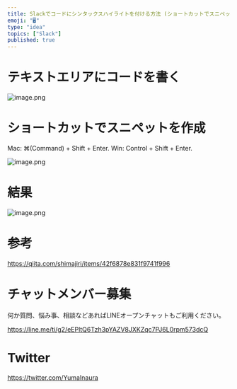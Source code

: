 ```yaml
---
title: Slackでコードにシンタックスハイライトを付ける方法 (ショートカットでスニペットを作成)
emoji: "🖥"
type: "idea"
topics: ["Slack"]
published: true
---
```


# テキストエリアにコードを書く


![image.png](https://qiita-image-store.s3.ap-northeast-1.amazonaws.com/0/89618/b2e24da8-6107-e3d1-2142-d47fd07b4ba3.png)

# ショートカットでスニペットを作成

Mac: ⌘(Command) + Shift + Enter.
Win: Control + Shift + Enter.

![image.png](https://qiita-image-store.s3.ap-northeast-1.amazonaws.com/0/89618/b20503bd-b496-fc6d-9d91-70f2824c5161.png)

# 結果

![image.png](https://qiita-image-store.s3.ap-northeast-1.amazonaws.com/0/89618/b24bbc15-0a03-2182-422c-f4e399cdd2ed.png)


# 参考

https://qiita.com/shimajiri/items/42f6878e831f9741f996



<!-- Update From Qiita API -->

# チャットメンバー募集


何か質問、悩み事、相談などあればLINEオープンチャットもご利用ください。

https://line.me/ti/g2/eEPltQ6Tzh3pYAZV8JXKZqc7PJ6L0rpm573dcQ





# Twitter


https://twitter.com/YumaInaura


<!-- Update From Qiita API -->


